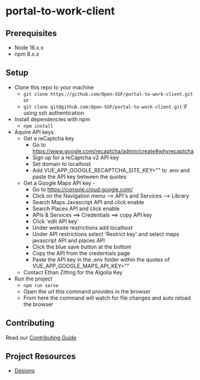 # portal-to-work-client

## Prerequisites

-   Node 16.x.x
-   npm 8.x.x

## Setup

-   Clone this repo to your machine
    -   `git clone https://github.com/Open-SGF/portal-to-work-client.git` or
    -   `git clone git@github.com:Open-SGF/portal-to-work-client.git` if using ssh authentication
-   Install dependencies with npm
    -   `npm install`
-   Aquire API keys
    -   Get a reCaptcha key
        -   Go to https://www.google.com/recaptcha/admin/create#whyrecaptcha
        -   Sign up for a reCaptcha v2 API key
        -   Set domain to localhost
        -   Add VUE_APP_GOOGLE_RECAPTCHA_SITE_KEY="" to .env and paste the API key between the quotes
    -   Get a Google Maps API key -
        -   Go to https://console.cloud.google.com/
        -   Click on the Navigation menu --> API's and Services --> Library
        -   Search Maps Javascript API and click enable
        -   Search Places API and click enable
        -   APIs & Services ==> Credentials ==> copy API key
        -   Click 'edit API key'
        -   Under website restrictions add localhost
        -   Under API restrictions select 'Restrict key' and select maps javascript API and places API
        -   Click the blue save button at the bottom
        -   Copy the API from the credentials page
        -   Paste the API key in the .env folder within the quotes of VUE_APP_GOOGLE_MAPS_API_KEY=""
    -   Contact Ethan Zitting for the Algolia Key
-   Run the project
    -   `npm run serve`
    -   Open the url this command provides in the browser
    -   From here the command will watch for file changes and auto reload the browser

## Contributing

Read our [Contributing Guide](CONTRIBUTING.md)

## Project Resources

-   [Designs](https://xd.adobe.com/view/65635d18-db65-46fd-9f00-4c4b25e4d8c4-3030/screen/03330499-a757-43b0-93f4-b055b154bdc4/)
